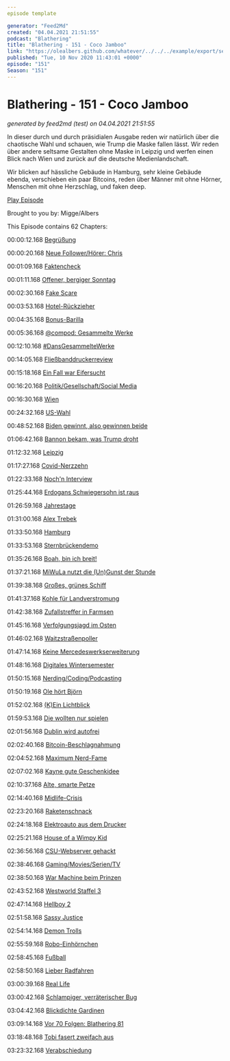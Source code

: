 ```yaml
---
episode template

generator: "Feed2Md"
created: "04.04.2021 21:51:55"
podcast: "Blathering"
title: "Blathering - 151 - Coco Jamboo"
link: "https://olealbers.github.com/whatever/../../../example/export/seasons/5/2020/11/Blathering - 151 - Coco Jamboo.md"
published: "Tue, 10 Nov 2020 11:43:01 +0000"
episode: "151"
Season: "151"
---
```


# Blathering - 151 - Coco Jamboo
_generated by feed2md (test) on 04.04.2021 21:51:55_

In dieser durch und durch präsidialen Ausgabe reden wir natürlich über die chaotische Wahl und schauen, wie Trump die Maske fallen lässt. Wir reden über andere seltsame Gestalten ohne Maske in Leipzig und werfen einen Blick nach Wien und zurück auf die deutsche Medienlandschaft.

Wir blicken auf hässliche Gebäude in Hamburg, sehr kleine Gebäude ebenda, verschieben ein paar Bitcoins, reden über Männer mit ohne Hörner, Menschen mit ohne Herzschlag, und faken deep.

[Play Episode](https://www.blathering.de/podlove/file/1383/s/feed/c/mp3/blathering_151.mp3)

Brought to you by: Migge/Albers

This Episode contains 62 Chapters:


00:00:12.168 [Begrüßung]()

00:00:20.168 [Neue Follower/Hörer: Chris](https://twitter.com/Bovafutura)

00:01:09.168 [Faktencheck]()

00:01:11.168 [Offener, bergiger Sonntag](https://www.ndr.de/fernsehen/sendungen/hamburg_journal/Trotz-Corona-Verkaufsoffener-Sonntag-in-Bergedorf,hamj102240.html)

00:02:30.168 [Fake Scare](https://twitter.com/SH_Polizei/status/1321379888184647681)

00:03:53.168 [Hotel-Rückzieher](https://www.mdr.de/sachsen/leipzig/leipzig-leipzig-land/corona-hotel-uebernachtung-querdenken-demo-100.html)

00:04:35.168 [Bonus-Barilla](https://www.stern.de/genuss/essen/barilla--so-wurde-der-nudelhersteller-das-homophobe-image-los-8778306.html)

00:05:36.168 [@compod: Gesammelte Werke](https://twitter.com/search?q=(from%3Acompod)%20(%40blathering_pod)%20until%3A2020-11-10%20since%3A2020-11-03&src=typed_query&f=live)

00:12:10.168 [#DansGesammelteWerke](https://twitter.com/search?q=(from%3Aevildanwallace)%20(%40blathering_pod)%20until%3A2020-11-10%20since%3A2020-11-03&src=typed_query&f=live)

00:14:05.168 [Fließbanddruckerreview](https://www.youtube.com/watch?v=T7pg-k28_RQ)

00:15:18.168 [Ein Fall war Eifersucht](https://twitter.com/derStandardat/status/1325171786305187841)

00:16:20.168 [Politik/Gesellschaft/Social Media]()

00:16:30.168 [Wien](https://logbuch-netzpolitik.de/lnp367-ich-hoere-den-klang-des-regens-im-ueberfluss?t=36%3A52)

00:24:32.168 [US-Wahl](https://lagedernation.org/2020/11/06/ldn213-us-wahlen-corona-update-terror-in-wien-und-frankreich-programmhinweis/?t=02%3A24)

00:48:52.168 [Biden gewinnt, also gewinnen beide](https://www.watson.de/international/usa/389370381-four-seasons-warum-trumps-anwalt-giuliani-auf-dem-parkplatz-einer-gaertnerei-sprach)

01:06:42.168 [Bannon bekam, was Trump droht](https://www.spiegel.de/netzwelt/web/twitter-loescht-konto-von-steve-bannon-a-be138e50-39ec-4930-9ac3-903495b24a2f)

01:12:32.168 [Leipzig](https://taz.de/Coronaskeptiker-in-Leipzig/!5726813/)

01:17:27.168 [Covid-Nerzzehn](https://twitter.com/schaarserella/status/1325212074822103040)

01:22:33.168 [Noch'n Interview](https://twitter.com/hwieduwilt/status/1325460043454705666)

01:25:44.168 [Erdogans Schwiegersohn ist raus](https://taz.de/Absturz-der-tuerkischen-Lira/!5724004/)

01:26:59.168 [Jahrestage](https://de.wikipedia.org/wiki/Tupamaros_West-Berlin)

01:31:00.168 [Alex Trebek](https://de.wikipedia.org/wiki/Alex_Trebek)

01:33:50.168 [Hamburg]()

01:33:53.168 [Sternbrückendemo](https://twitter.com/mopo/status/1325188809852555266)

01:35:26.168 [Boah, bin ich breit!](https://twitter.com/Cyrus_McDugan/status/1324267070457024514)

01:37:21.168 [MiWuLa nutzt die (Un)Gunst der Stunde](https://www.youtube.com/watch?v=YlEwWYn9GmU)

01:39:38.168 [Großes, grünes Schiff](https://www.ndr.de/nachrichten/hamburg/Groesster-mit-Fluessiggas-betriebener-Frachter-in-Hamburg,schiff1330.html)

01:41:37.168 [Kohle für Landverstromung](https://hamburg1.de/nachrichten/46801/Hamburg_baut_Landstromversorgung_aus.html)

01:42:38.168 [Zufallstreffer in Farmsen](https://www.presseportal.de/blaulicht/pm/6337/4756634)

01:45:16.168 [Verfolgungsjagd im Osten](https://www.ndr.de/fernsehen/sendungen/hamburg_journal/Verfolgungsjagd-im-Osten-Hamburgs,hamj102182.html)

01:46:02.168 [Waitzstraßenpoller](https://www.ndr.de/fernsehen/sendungen/hamburg_journal/Waitzstrasse-bekommt-massive-Poller-gegen-Schaufensterunfaelle,hamj102168.html)

01:47:14.168 [Keine Mercedeswerkserweiterung](https://www.ndr.de/fernsehen/sendungen/hamburg_journal/Mercedes-Benz-legt-Plaene-fuer-Werkserweiterung-auf-Eis,hamj102180.html)

01:48:16.168 [Digitales Wintersemester](https://hamburg1.de/nachrichten/46753/Wintersemester_nun_doch_digital.html)

01:50:15.168 [Nerding/Coding/Podcasting]()

01:50:19.168 [Ole hört Björn](https://twitter.com/HobbyQS/status/1323209935816196097)

01:52:02.168 [(K)Ein Lichtblick](https://twitter.com/stammtischphilo/status/1323969703715495936)

01:59:53.168 [Die wollten nur spielen](https://www.zdnet.de/88389373/spielzeughersteller-mattel-meldet-ransomware-angriff/)

02:01:56.168 [Dublin wird autofrei](https://twitter.com/DavidZipper/status/1323358245348659207)

02:02:40.168 [Bitcoin-Beschlagnahmung](https://www.vice.com/en/article/akdgz8/us-feds-seize-1-billion-in-bitcoin-from-wallet-linked-to-silk-road)

02:04:52.168 [Maximum Nerd-Fame](https://twitter.com/stammtischphilo/status/1324864825655242752)

02:07:02.168 [Kayne gute Geschenkidee](https://www.theguardian.com/lifeandstyle/2020/oct/30/robert-kardashian-resurrected-as-a-hologram-for-kim-kardashian-wests-birthday)

02:10:37.168 [Alte, smarte Petze](https://twitter.com/stammtischphilo/status/1325540462367830017)

02:14:40.168 [Midlife-Crisis](https://twitter.com/tmigge/status/1325078559703117824)

02:23:20.168 [Raketenschnack](https://twitter.com/stammtischphilo/status/1325710324973105152)

02:24:18.168 [Elektroauto aus dem Drucker](https://www.golem.de/news/elektrofahrzeug-3d-gedrucktes-e-auto-faehrt-wirklich-2011-151878.html)

02:25:21.168 [House of a Wimpy Kid](https://twitter.com/tmigge/status/1325530069306138629)

02:36:56.168 [CSU-Webserver gehackt](https://www.golem.de/news/sicherheitsluecke-800-zugangsdaten-waren-auf-csu-webserver-auslesbar-2011-151922.html)

02:38:46.168 [Gaming/Movies/Serien/TV]()

02:38:50.168 [War Machine beim Prinzen](https://de.wikipedia.org/wiki/Don_Cheadle)

02:43:52.168 [Westworld Staffel 3](https://en.wikipedia.org/wiki/Westworld_(season_3))

02:47:14.168 [Hellboy 2](https://de.wikipedia.org/wiki/Hellboy_%E2%80%93_Die_goldene_Armee)

02:51:58.168 [Sassy Justice](https://www.golem.de/news/sassy-justice-south-park-macher-produzieren-comedy-serie-mit-deep-fakes-2011-151887.html)

02:54:14.168 [Demon Trolls](https://twitter.com/stammtischphilo/status/1325137016833519616)

02:55:59.168 [Robo-Einhörnchen](https://twitter.com/stammtischphilo/status/1324775502117220354)

02:58:45.168 [Fußball]()

02:58:50.168 [Lieber Radfahren](https://www.fcstpauli.com/matches/2020-2021-7-fc-st-pauli-vs-karlsruher-sc/)

03:00:39.168 [Real Life]()

03:00:42.168 [Schlampiger, verräterischer Bug](https://twitter.com/stammtischphilo/status/1324607525203922946)

03:04:42.168 [Blickdichte Gardinen](https://twitter.com/stammtischphilo/status/1323579171700903937)

03:09:14.168 [Vor 70 Folgen: Blathering 81](https://www.blathering.de/2019/07/blathering-081-tu-mal-lieber-die-moehrchen/)

03:18:48.168 [Tobi fasert zweifach aus]()

03:23:32.168 [Verabschiedung]()


